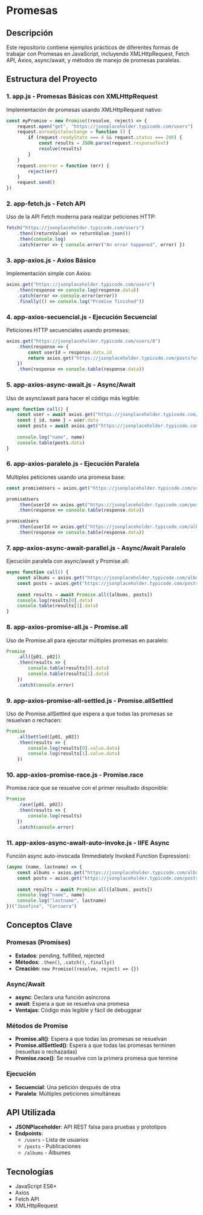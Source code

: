 # Promesas

## Descripción
Este repositorio contiene ejemplos prácticos de diferentes formas de trabajar con Promesas en JavaScript, incluyendo XMLHttpRequest, Fetch API, Axios, async/await, y métodos de manejo de promesas paralelas.

## Estructura del Proyecto

### 1. **app.js** - Promesas Básicas con XMLHttpRequest
Implementación de promesas usando XMLHttpRequest nativo:
```javascript
const myPromise = new Promise((resolve, reject) => {
    request.open("get", "https://jsonplaceholder.typicode.com/users")
    request.onreadystatechange = function () {
        if (request.readyState === 4 && request.status === 200) {
            const results = JSON.parse(request.responseText)
            resolve(results)
        }
    }
    request.onerror = function (err) {
        reject(err)
    }
    request.send()
})
```

### 2. **app-fetch.js** - Fetch API
Uso de la API Fetch moderna para realizar peticiones HTTP:
```javascript
fetch("https://jsonplaceholder.typicode.com/users")
    .then((returnValue) => returnValue.json())
    .then(console.log)
    .catch(error => { console.error("An error happened", error) })
```

### 3. **app-axios.js** - Axios Básico
Implementación simple con Axios:
```javascript
axios.get("https://jsonplaceholder.typicode.com/users")
    .then(response => console.log(response.data))
    .catch(error => console.error(error))
    .finally(() => console.log("Promise finished"))
```

### 4. **app-axios-secuencial.js** - Ejecución Secuencial
Peticiones HTTP secuenciales usando promesas:
```javascript
axios.get("https://jsonplaceholder.typicode.com/users/8")
    .then(response => {
        const userId = response.data.id
        return axios.get("https://jsonplaceholder.typicode.com/posts?userId=" + userId)
    })
    .then(response => console.table(response.data))
```

### 5. **app-axios-async-await.js** - Async/Await
Uso de async/await para hacer el código más legible:
```javascript
async function call() {
    const user = await axios.get("https://jsonplaceholder.typicode.com/users/8")
    const { id, name } = user.data
    const posts = await axios.get("https://jsonplaceholder.typicode.com/posts?userId=" + id)
    
    console.log("name", name)
    console.table(posts.data)
}
```

### 6. **app-axios-paralelo.js** - Ejecución Paralela
Múltiples peticiones usando una promesa base:
```javascript
const promiseUsers = axios.get("https://jsonplaceholder.typicode.com/users/8")

promiseUsers
    .then(userId => axios.get("https://jsonplaceholder.typicode.com/posts?userId=" + userId))
    .then(response => console.table(response.data))

promiseUsers
    .then(userId => axios.get("https://jsonplaceholder.typicode.com/albums?userId=" + userId))
    .then(response => console.table(response.data))
```

### 7. **app-axios-async-await-parallel.js** - Async/Await Paralelo
Ejecución paralela con async/await y Promise.all:
```javascript
async function call() {
    const albums = axios.get("https://jsonplaceholder.typicode.com/albums?userId=8")
    const posts = axios.get("https://jsonplaceholder.typicode.com/posts?userId=8")
    
    const results = await Promise.all([albums, posts])
    console.log(results[0].data)
    console.table(results[1].data)
}
```

### 8. **app-axios-promise-all.js** - Promise.all
Uso de Promise.all para ejecutar múltiples promesas en paralelo:
```javascript
Promise
    .all([p01, p02])
    .then(results => {
        console.table(results[0].data)
        console.table(results[1].data)
    })
    .catch(console.error)
```

### 9. **app-axios-promise-all-settled.js** - Promise.allSettled
Uso de Promise.allSettled que espera a que todas las promesas se resuelvan o rechacen:
```javascript
Promise
    .allSettled([p01, p02])
    .then(results => {
        console.log(results[0].value.data)
        console.log(results[1].value.data)
    })
```

### 10. **app-axios-promise-race.js** - Promise.race
Promise.race que se resuelve con el primer resultado disponible:
```javascript
Promise
    .race([p01, p02])
    .then(results => {
        console.log(results)
    })
    .catch(console.error)
```

### 11. **app-axios-async-await-auto-invoke.js** - IIFE Async
Función async auto-invocada (Immediately Invoked Function Expression):
```javascript
(async (name, lastname) => {
    const albums = axios.get("https://jsonplaceholder.typicode.com/albums?userId=8")
    const posts = axios.get("https://jsonplaceholder.typicode.com/posts?userId=8")
    
    const results = await Promise.all([albums, posts])
    console.log("name", name)
    console.log("lastname", lastname)
})("Josefina", "Corcuera")
```

## Conceptos Clave

### Promesas (Promises)
- **Estados**: pending, fulfilled, rejected
- **Métodos**: `.then()`, `.catch()`, `.finally()`
- **Creación**: `new Promise((resolve, reject) => {})`

### Async/Await
- **async**: Declara una función asíncrona
- **await**: Espera a que se resuelva una promesa
- **Ventajas**: Código más legible y fácil de debuggear

### Métodos de Promise
- **Promise.all()**: Espera a que todas las promesas se resuelvan
- **Promise.allSettled()**: Espera a que todas las promesas terminen (resueltas o rechazadas)
- **Promise.race()**: Se resuelve con la primera promesa que termine

### Ejecución
- **Secuencial**: Una petición después de otra
- **Paralela**: Múltiples peticiones simultáneas

## API Utilizada
- **JSONPlaceholder**: API REST falsa para pruebas y prototipos
- **Endpoints**: 
  - `/users` - Lista de usuarios
  - `/posts` - Publicaciones
  - `/albums` - Álbumes

## Tecnologías
- JavaScript ES6+
- Axios
- Fetch API
- XMLHttpRequest